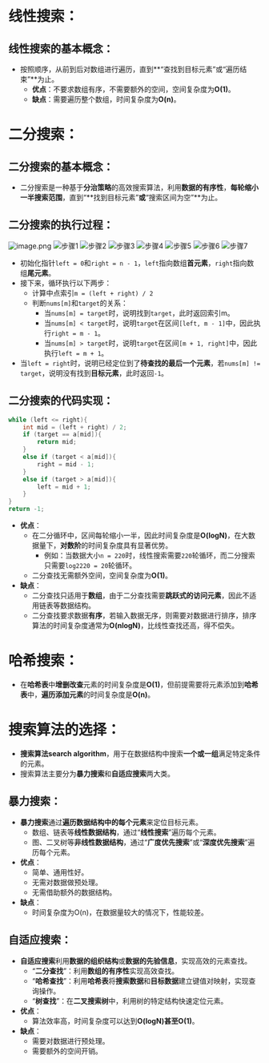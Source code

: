 # 线性搜索：
## 线性搜索的基本概念：

- 按照顺序，从前到后对数组进行遍历，直到**“查找到目标元素”或“遍历结束”**为止。
   - **优点**：不要求数组有序，不需要额外的空间，空间复杂度为**O(1)**。
   - **缺点**：需要遍历整个数组，时间复杂度为**O(n)**。
# 二分搜索：
## 二分搜索的基本概念：

- 二分搜索是一种基于**分治策略**的高效搜索算法，利用**数据的有序性**，**每轮缩小一半搜索范围**，直到“**找到目标元素”**或**“搜索区间为空”**为止。
## 二分搜索的执行过程：
![image.png](https://cdn.nlark.com/yuque/0/2024/png/35940756/1720853292738-3c6eee5f-e28e-4db3-97fc-73cd7bc23df5.png#averageHue=%23fcfcfc&clientId=u58693a26-e615-4&from=paste&height=658&id=u343cfd61&originHeight=1315&originWidth=2433&originalType=binary&ratio=2&rotation=0&showTitle=false&size=175688&status=done&style=none&taskId=u3b8da7dc-20bc-46ea-a5d7-d61f7d3aab4&title=&width=1216.5)
![步骤1](https://cdn.nlark.com/yuque/0/2024/png/35940756/1720855179325-21051e0a-863d-4959-8a62-0b9a092cddf8.png#averageHue=%23fbfbfb&clientId=u58693a26-e615-4&from=paste&height=617&id=wtqsq&originHeight=1233&originWidth=2421&originalType=binary&ratio=2&rotation=0&showTitle=true&size=152968&status=done&style=none&taskId=ud6672a5c-10f3-404d-a87e-352a1b399d5&title=%E6%AD%A5%E9%AA%A41&width=1210.5 "步骤1")
![步骤2](https://cdn.nlark.com/yuque/0/2024/png/35940756/1720855196775-5157f62b-050d-49a9-962a-4a83afd7f754.png#averageHue=%23fdfdfd&clientId=u58693a26-e615-4&from=paste&height=621&id=dTpen&originHeight=1241&originWidth=2497&originalType=binary&ratio=2&rotation=0&showTitle=true&size=134265&status=done&style=none&taskId=ufc19d1f2-3a86-41f1-a249-d133e8c9f0e&title=%E6%AD%A5%E9%AA%A42&width=1248.5 "步骤2")
![步骤3](https://cdn.nlark.com/yuque/0/2024/png/35940756/1720855268460-9ea96204-0c4d-4a66-9564-7ade5dff711d.png#averageHue=%23fcfbfb&clientId=u58693a26-e615-4&from=paste&height=706&id=uKV9s&originHeight=1411&originWidth=2521&originalType=binary&ratio=2&rotation=0&showTitle=true&size=168255&status=done&style=none&taskId=uf75ad683-e0e9-43a6-9778-18d0b559ad5&title=%E6%AD%A5%E9%AA%A43&width=1260.5 "步骤3")
![步骤4](https://cdn.nlark.com/yuque/0/2024/png/35940756/1720855282241-4f5e8563-eb44-43f8-b393-9234e700305b.png#averageHue=%23fcfcfc&clientId=u58693a26-e615-4&from=paste&height=620&id=eIfFp&originHeight=1239&originWidth=2513&originalType=binary&ratio=2&rotation=0&showTitle=true&size=119931&status=done&style=none&taskId=u4f06bab6-f223-438f-a882-eac76855707&title=%E6%AD%A5%E9%AA%A44&width=1256.5 "步骤4")
![步骤5](https://cdn.nlark.com/yuque/0/2024/png/35940756/1720855321015-7470bf0c-93d0-4f01-bf12-9726cffe7b28.png#averageHue=%23fcfbfb&clientId=u58693a26-e615-4&from=paste&height=708&id=zLsLJ&originHeight=1415&originWidth=2527&originalType=binary&ratio=2&rotation=0&showTitle=true&size=167074&status=done&style=none&taskId=ub24c0344-a3d9-41f7-b368-b5632e48469&title=%E6%AD%A5%E9%AA%A45&width=1263.5 "步骤5")
![步骤6](https://cdn.nlark.com/yuque/0/2024/png/35940756/1720855328948-bf6d6ec8-86ef-421c-aab2-bf22ab784d92.png#averageHue=%23fcfcfc&clientId=u58693a26-e615-4&from=paste&height=613&id=M5APt&originHeight=1225&originWidth=2495&originalType=binary&ratio=2&rotation=0&showTitle=true&size=117591&status=done&style=none&taskId=u97d4fdce-3280-47c5-99e7-2b09b54b7c8&title=%E6%AD%A5%E9%AA%A46&width=1247.5 "步骤6")
![步骤7](https://cdn.nlark.com/yuque/0/2024/png/35940756/1720855366741-5967f207-ccf1-4f21-9399-3683a9c1c506.png#averageHue=%23fcfcfc&clientId=u58693a26-e615-4&from=paste&height=707&id=Eeumr&originHeight=1413&originWidth=2515&originalType=binary&ratio=2&rotation=0&showTitle=true&size=139187&status=done&style=none&taskId=u36b31b19-08af-4e6e-8730-0f4477c2f25&title=%E6%AD%A5%E9%AA%A47&width=1257.5 "步骤7")

- 初始化指针`left = 0`和`right = n - 1`，`left`指向数组**首元素**，`right`指向数组**尾元素**。
- 接下来，循环执行以下两步：
   - 计算中点索引`m = (left + right) / 2`
   - 判断`nums[m]`和`target`的关系：
      - 当`nums[m] = target`时，说明找到`target`，此时返回索引m。
      - 当`nums[m] < target`时，说明`target`在区间`[left, m - 1]`中，因此执行`right = m - 1`。
      - 当`nums[m] > target`时，说明`target`在区间`[m + 1, right]`中，因此执行`left = m + 1`。
-  当`left = right`时，说明已经定位到了**待查找的最后一个元素**，若`nums[m] != target`，说明没有找到**目标元素**，此时返回`-1`。
## 二分搜索的代码实现：
```java
while (left <= right){
    int mid = (left + right) / 2;
    if (target == a[mid]){
        return mid;
    }
    else if (target < a[mid]){
        right = mid - 1;
    }
    else if (target > a[mid]){
        left = mid + 1;
    }
}
return -1;
```

- **优点**：
   - 在二分循环中，区间每轮缩小一半，因此时间复杂度是**O(logN)**，在大数据量下，**对数阶**的时间复杂度具有显著优势。
      - 例如：当数据大小`n = 220`时，线性搜索需要`220`轮循环，而二分搜索只需要`log2220 = 20`轮循环。
   - 二分查找无需额外空间，空间复杂度为**O(1)**。
- **缺点**：
   - 二分查找只适用于**数组**，由于二分查找需要**跳跃式的访问元素**，因此不适用链表等数据结构。
   - 二分查找要求数据**有序**，若输入数据无序，则需要对数据进行排序，排序算法的时间复杂度通常为**O(nlogN)**，比线性查找还高，得不偿失。
# 哈希搜索：

- 在**哈希表**中**增删改查**元素的时间复杂度是**O(1)**，但前提需要将元素添加到**哈希表**中，**遍历添加元素**的时间复杂度是**O(n)**。
# 搜索算法的选择：

- **搜索算法search algorithm**，用于在数据结构中搜索**一个或一组**满足特定条件的元素。
- 搜索算法主要分为**暴力搜索**和**自适应搜索**两大类。
## 暴力搜索：

- **暴力搜索**通过**遍历数据结构中的每个元素**来定位目标元素。
   - 数组、链表等**线性数据结构**，通过“**线性搜索**”遍历每个元素。
   - 图、二叉树等**非线性数据结构**，通过“**广度优先搜索**”或“**深度优先搜索**”遍历每个元素。
- **优点**：
   - 简单、通用性好。
   - 无需对数据做预处理。
   - 无需借助额外的数据结构。
- **缺点**：
   - 时间复杂度为O(n)，在数据量较大的情况下，性能较差。
## 自适应搜索：

- **自适应搜索**利用**数据的组织结构**或**数据的先验信息**，实现高效的元素查找。
   - “**二分查找**”：利用**数组的有序性**实现高效查找。
   - “**哈希查找**”：利用**哈希表**将**搜索数据**和**目标数据**建立键值对映射，实现查询操作。
   - “**树查找**”：在**二叉搜索树**中，利用树的特定结构快速定位元素。
- **优点**：
   - 算法效率高，时间复杂度可以达到**O(logN)**甚至**O(1)**。
- **缺点**：
   - 需要对数据进行预处理。
   - 需要额外的空间开销。
